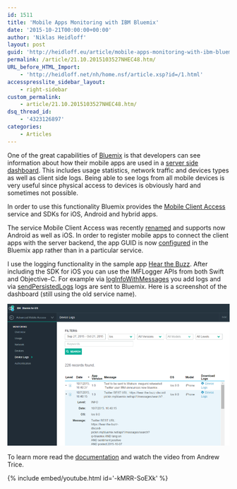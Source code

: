 ```yaml
---
id: 1511
title: 'Mobile Apps Monitoring with IBM Bluemix'
date: '2015-10-21T00:00:00+00:00'
author: 'Niklas Heidloff'
layout: post
guid: 'http://heidloff.eu/article/mobile-apps-monitoring-with-ibm-bluemix/'
permalink: /article/21.10.2015103527NHEC48.htm/
URL_before_HTML_Import:
    - 'http://heidloff.net/nh/home.nsf/article.xsp?id=/1.html'
accesspresslite_sidebar_layout:
    - right-sidebar
custom_permalink:
    - article/21.10.2015103527NHEC48.htm/
dsq_thread_id:
    - '4323126897'
categories:
    - Articles
---
```


 One of the great capabilities of [Bluemix](https://bluemix.net/) is that developers can see information about how their mobile apps are used in a [server side dashboard](https://www.ng.bluemix.net/docs/services/mobileaccess/appmonitoring/index.html). This includes usage statistics, network traffic and devices types as well as client side logs. Being able to see logs from all mobile devices is very useful since physical access to devices is obviously hard and sometimes not possible.

In order to use this functionality Bluemix provides the [Mobile Client Access](https://console.ng.bluemix.net/catalog/mobile-client-access) service and SDKs for iOS, Android and hybrid apps.

The service Mobile Client Access was recently [renamed](https://developer.ibm.com/bluemix/2015/10/09/advanced-mobile-access-renamed-mobile-client-access/) and supports now Android as well as iOS. In order to register mobile apps to connect the client apps with the server backend, the app GUID is now [configured](https://developer.ibm.com/bluemix/wp-content/uploads/sites/20/2015/10/mobile-client-access.jpg) in the Bluemix app rather than in a particular service.

I use the logging functionality in the sample app [Hear the Buzz](https://github.com/IBM-Bluemix/hear-the-buzz). After including the SDK for iOS you can use the IMFLogger APIs from both Swift and Objective-C. For example via [logInfoWithMessages](https://github.com/IBM-Bluemix/hear-the-buzz/blob/master/client/hear-the-buzz/ViewModel.swift) you add logs and via [sendPersistedLogs](https://github.com/IBM-Bluemix/hear-the-buzz/blob/master/client/hear-the-buzz/AppDelegate.swift) logs are sent to Bluemix. Here is a screenshot of the dashboard (still using the old service name).

![image](/assets/img/2015/10/mobilelogs.png)

To learn more read the [documentation](https://www.ng.bluemix.net/docs/services/mobileaccess/appmonitoring/index.html) and watch the video from Andrew Trice.

{% include embed/youtube.html id='-kMRR-SoEXk' %}